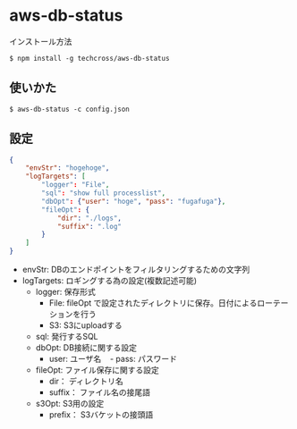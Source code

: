 # aws-db-status


インストール方法
```
$ npm install -g techcross/aws-db-status

```

## 使いかた

```
$ aws-db-status -c config.json
```

## 設定


```:config.json
{
	"envStr": "hogehoge",
	"logTargets": [
		"logger": "File",
		"sql": "show full processlist",
		"dbOpt": {"user": "hoge", "pass": "fugafuga"},
		"fileOpt": {
			"dir": "./logs",
			"suffix": ".log"
		}
	]
}
```

- envStr: DBのエンドポイントをフィルタリングするための文字列
- logTargets: ロギングする為の設定(複数記述可能)
  - logger: 保存形式
     - File: fileOpt で設定されたディレクトリに保存。日付によるローテーションを行う
     - S3: S3にuploadする
  - sql: 発行するSQL
  
  - dbOpt: DB接続に関する設定
    - user: ユーザ名
    - pass: パスワード
  
  - fileOpt: ファイル保存に関する設定
     - dir： ディレクトリ名
     - suffix： ファイル名の接尾語
  - s3Opt: S3用の設定
     - prefix： S3バケットの接頭語



